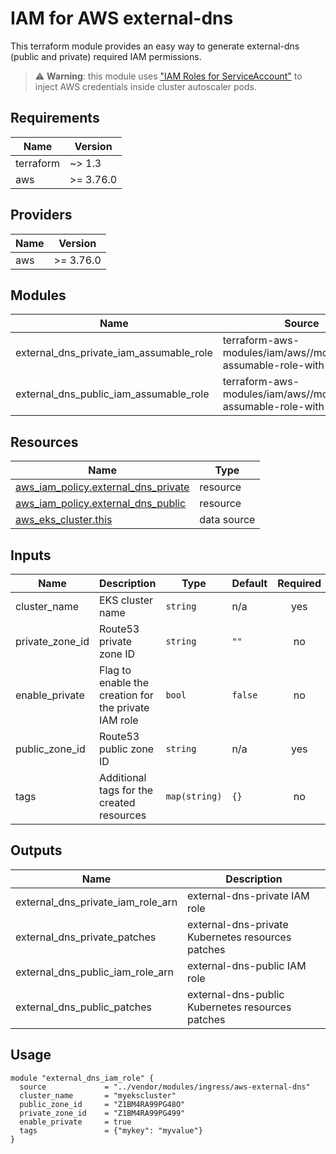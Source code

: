 # IAM for AWS external-dns

This terraform module provides an easy way to generate external-dns (public and private) required IAM permissions.

> ⚠️ **Warning**: this module uses ["IAM Roles for ServiceAccount"](https://docs.aws.amazon.com/eks/latest/userguide/iam-roles-for-service-accounts.html) to inject AWS credentials inside cluster autoscaler pods.

## Requirements

| Name      | Version   |
| --------- | --------- |
| terraform | ~> 1.3    |
| aws       | >= 3.76.0 |

## Providers

| Name | Version   |
| ---- | --------- |
| aws  | >= 3.76.0 |

## Modules

| Name                                         | Source                                                              | Version |
| -------------------------------------------- | ------------------------------------------------------------------- | ------- |
| external\_dns\_private\_iam\_assumable\_role | terraform-aws-modules/iam/aws//modules/iam-assumable-role-with-oidc | v3.16.0 |
| external\_dns\_public\_iam\_assumable\_role  | terraform-aws-modules/iam/aws//modules/iam-assumable-role-with-oidc | v3.16.0 |

## Resources

| Name                                                                                                                          | Type        |
| ----------------------------------------------------------------------------------------------------------------------------- | ----------- |
| [aws_iam_policy.external_dns_private](https://registry.terraform.io/providers/hashicorp/aws/latest/docs/resources/iam_policy) | resource    |
| [aws_iam_policy.external_dns_public](https://registry.terraform.io/providers/hashicorp/aws/latest/docs/resources/iam_policy)  | resource    |
| [aws_eks_cluster.this](https://registry.terraform.io/providers/hashicorp/aws/latest/docs/data-sources/eks_cluster)            | data source |

## Inputs

| Name              | Description                                          | Type          | Default | Required |
| ----------------- | ---------------------------------------------------- | ------------- | ------- | :------: |
| cluster\_name     | EKS cluster name                                     | `string`      | n/a     |   yes    |
| private\_zone\_id | Route53 private zone ID                              | `string`      | `""`    |    no    |
| enable\_private   | Flag to enable the creation for the private IAM role | `bool`        | `false` |    no    |
| public\_zone\_id  | Route53 public zone ID                               | `string`      | n/a     |   yes    |
| tags              | Additional tags for the created resources            | `map(string)` | `{}`    |    no    |

## Outputs

| Name                                   | Description                                       |
| -------------------------------------- | ------------------------------------------------- |
| external\_dns\_private\_iam\_role\_arn | external-dns-private IAM role                     |
| external\_dns\_private\_patches        | external-dns-private Kubernetes resources patches |
| external\_dns\_public\_iam\_role\_arn  | external-dns-public IAM role                      |
| external\_dns\_public\_patches         | external-dns-public Kubernetes resources patches  |

## Usage

```hcl
module "external_dns_iam_role" {
  source             = "../vendor/modules/ingress/aws-external-dns"
  cluster_name       = "myekscluster"
  public_zone_id     = "Z1BM4RA99PG48O"
  private_zone_id    = "Z1BM4RA99PG499"
  enable_private     = true
  tags               = {"mykey": "myvalue"}
}
```

